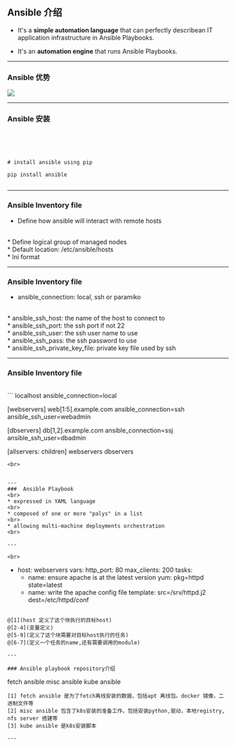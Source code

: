 ## Ansible 介绍

* It's a **simple automation language** that can perfectly describean IT application infrastructure in Ansible Playbooks.

* It's an **automation engine** that runs Ansible Playbooks.

---
### Ansible 优势 

![](https://ws4.sinaimg.cn/large/006tNc79ly1fyz138gflaj31tl0u0wjh.jpg)

---
### Ansible 安装
<br>
<br>
<br>

```
# install ansible using pip

pip install ansible


```

---
### Ansible Inventory file

* Define how ansible will interact with remote hosts
<br>
* Define logical group of managed nodes
<br>
* Default location: /etc/ansible/hosts
<br>
* Ini format

---
### Ansible Inventory file
* ansible_connection: local, ssh or paramiko
<br>
* ansible_ssh_host: the name of the host to connect to 
<br>
* ansible_ssh_port: the ssh port if not 22
<br>
* ansible_ssh_user: the ssh user name to use
<br>
* ansible_ssh_pass: the ssh password to use
<br>
* ansible_ssh_private_key_file: private key file used by ssh

---
### Ansible Inventory file

<br>
```
localhost ansible_connection=local

[webservers]
web[1:5].example.com ansible_connection=ssh ansible_ssh_user=webadmin

[dbservers]
db[1,2].example.com ansible_connection=ssj ansible_ssh_user=dbadmin

[allservers: children]
webservers
dbservers


```
<br>


---
###  Ansible Playbook 
<br>
* expressed in YAML language
<br>
* composed of one or more "palys" in a list
<br>
* allowing multi-machine deployments orchestration 
<br>

---

<br>

```
- host: webservers
  vars:
    http_port: 80
    max_clients: 200
  tasks:
  - name: ensure apache is at the latest version
    yum: pkg=httpd state=latest
  - name: write the apache config file
    template: src=/srv/httpd.j2 dest=/etc/httpd/conf
```

@[1](host 定义了这个块执行的目标host)
@[2-4](变量定义)
@[5-9](定义了这个块需要对目标host执行的任务)
@[6-7](定义一个任务的name,还有需要调用的module)

---

### Ansible playbook repository介绍 

```
fetch ansible 
misc ansible
kube ansible

```
[1] fetch ansible 是为了fetch离线安装的数据，包括apt 离线包。docker 镜像，二进制文件等
[2] misc ansible 包含了k8s安装的准备工作，包括安装python,驱动，本地registry, nfs server 搭建等
[3] kube ansible 是k8s安装脚本

---




